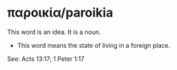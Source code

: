 # παροικία/paroikia
This word is an idea. It is a noun.
* This word means the state of living in a foreign place.

See: Acts 13:17; 1 Peter 1:17
